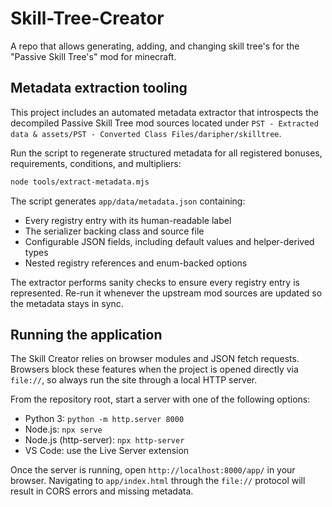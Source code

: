 # Skill-Tree-Creator

A repo that allows generating, adding, and changing skill tree's for the "Passive Skill Tree's" mod for minecraft.

## Metadata extraction tooling

This project includes an automated metadata extractor that introspects the decompiled Passive Skill Tree mod sources located under
`PST - Extracted data & assets/PST - Converted Class Files/daripher/skilltree`.

Run the script to regenerate structured metadata for all registered bonuses, requirements, conditions, and multipliers:

```bash
node tools/extract-metadata.mjs
```

The script generates `app/data/metadata.json` containing:

- Every registry entry with its human-readable label
- The serializer backing class and source file
- Configurable JSON fields, including default values and helper-derived types
- Nested registry references and enum-backed options

The extractor performs sanity checks to ensure every registry entry is represented. Re-run it whenever the upstream mod sources are
updated so the metadata stays in sync.

## Running the application

The Skill Creator relies on browser modules and JSON fetch requests. Browsers block these features when the project is opened directly via
`file://`, so always run the site through a local HTTP server.

From the repository root, start a server with one of the following options:

- Python 3: `python -m http.server 8000`
- Node.js: `npx serve`
- Node.js (http-server): `npx http-server`
- VS Code: use the Live Server extension

Once the server is running, open `http://localhost:8000/app/` in your browser. Navigating to `app/index.html` through the `file://`
protocol will result in CORS errors and missing metadata.
